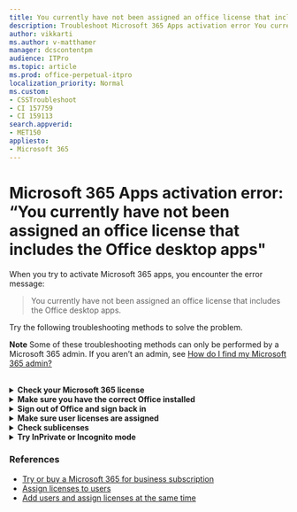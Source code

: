 ```yaml
---
title: You currently have not been assigned an office license that includes the Office desktop apps
description: Troubleshoot Microsoft 365 Apps activation error You currently have not been assigned an office license that includes the Office desktop apps.
author: vikkarti
ms.author: v-matthamer
manager: dcscontentpm
audience: ITPro 
ms.topic: article 
ms.prod: office-perpetual-itpro
localization_priority: Normal
ms.custom: 
- CSSTroubleshoot
- CI 157759
- CI 159113
search.appverid: 
- MET150
appliesto:
- Microsoft 365
---
```


# Microsoft 365 Apps activation error: “You currently have not been assigned an office license that includes the Office desktop apps"

When you try to activate Microsoft 365 apps, you encounter the error message:  

> You currently have not been assigned an office license that includes the Office desktop apps.

Try the following troubleshooting methods to solve the problem.

**Note** Some of these troubleshooting methods can only be performed by a Microsoft 365 admin. If you aren’t an admin, see [How do I find my Microsoft 365 admin?](https://support.microsoft.com/office/how-do-i-find-my-microsoft-365-admin-59b8e361-dbb6-407f-8ac3-a30889e7b99b)
<br/><br/>

<details>
<summary><b>Check your Microsoft 365 license</b></summary>

1.	Go to the Microsoft 365 portal: https://portal.office.com/account/?ref=MeControl#installs
1.	If you see the message "You currently have not been assigned an Office license that includes the Office desktop apps" this means that you are not eligible to install Microsoft 365 Apps.
1.	If you see "Office" listed with an "Install Office" button, you are eligible for Microsoft 365 Apps.
<br/><br/>
</details>

<details>
<summary><b>Make sure you have the correct Office installed</b></summary>

Go to https://portal.office.com/account to check which Office version and edition you have available.
  
If no Office version is shown, you don’t have an Office license assigned to the account you are signed in with. If you are signed in with your Work or School account, and don’t have a license assigned, contact your Microsoft 365 Administrator to get a license assigned. [How do I find my Microsoft 365 admin?](https://support.microsoft.com/office/how-do-i-find-my-microsoft-365-admin-59b8e361-dbb6-407f-8ac3-a30889e7b99b) 
  
If you have Microsoft 365 for Business Basic, you won’t have any Office applications to install. You can use Office Online apps at https://office.com.
  
Make sure that the version listed (32-bit or 64-bit) matches your version of Windows. To check what version of Windows you have installed, go to **Start** > **Settings** (gear icon) > **System** > **About**, and check the **System type**.
  
If you have a different edition or version installed on your device, run the SaRA package to uninstall Office. Restart the device, and install from https://portal.office.com/account to get the correct version.
<br/><br/>
</details>

<details>
<summary><b>Sign out of Office and sign back in</b></summary>

1.	Open an Office app, such as Word.
1.	Select your name and profile picture or icon at the top.
1.	Select **Sign out**.
1.	Select **Sign in**.
1.	Make sure you are signed in with your **Work or School** account, not your personal Microsoft account.
1.	Try activating Microsoft 365 again.
<br/><br/>
</details>

<details>
<summary><b>Make sure user licenses are assigned</b></summary>

1.	In the [Microsoft 365 Admin Center](https://admin.microsoft.com/), go to the **Users** > [Active users](https://go.microsoft.com/fwlink/p/?linkid=834822) page.
1.	Select the row of the user that you want to assign a license to.
1.	In the right pane, select **Licenses and Apps**.
1.	Expand the **Licenses** section, select the boxes for the licenses that you want to assign, then select **Save changes**.
1.	If the license is already assigned, uncheck it, select **Save changes**, then check it again and select **Save changes** again.
<br/><br/>
</details>

<details>
<summary><b>Check sublicenses</b></summary>

1.	A Microsoft 365 admin needs to go to https://admin.microsoft.com/Adminportal/Home?source=applauncher#/users
1.	Make sure necessary sublicenses are checked. For example, if **Microsoft 365 Apps for Enterprise** is checked, make sure the **Office 365** sublicense is checked.
<br/><br/>
</details>

<details>
<summary><b>Try InPrivate or Incognito mode</b></summary>

1.	Open a browser in InPrivate mode (Microsoft Edge) or Incognito mode (Google Chrome) and go to https://office.com.
1.	Install Microsoft 365 Apps and try to activate.
<br/><br/>
</details>

### References

- [Try or buy a Microsoft 365 for business subscription](/microsoft-365/commerce/try-or-buy-microsoft-365)
- [Assign licenses to users](/microsoft-365/admin/manage/assign-licenses-to-users)
- [Add users and assign licenses at the same time](/microsoft-365/admin/add-users/add-users)
